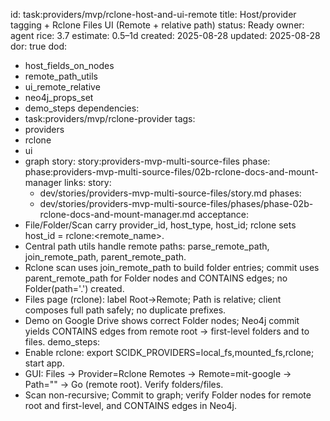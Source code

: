id: task:providers/mvp/rclone-host-and-ui-remote
title: Host/provider tagging + Rclone Files UI (Remote + relative path)
status: Ready
owner: agent
rice: 3.7
estimate: 0.5–1d
created: 2025-08-28
updated: 2025-08-28
dor: true
dod:
- host_fields_on_nodes
- remote_path_utils
- ui_remote_relative
- neo4j_props_set
- demo_steps
dependencies:
- task:providers/mvp/rclone-provider
tags:
- providers
- rclone
- ui
- graph
story: story:providers-mvp-multi-source-files
phase: phase:providers-mvp-multi-source-files/02b-rclone-docs-and-mount-manager
links:
  story:
  - dev/stories/providers-mvp-multi-source-files/story.md
  phases:
  - dev/stories/providers-mvp-multi-source-files/phases/phase-02b-rclone-docs-and-mount-manager.md
acceptance:
- File/Folder/Scan carry provider_id, host_type, host_id; rclone sets host_id = rclone:<remote_name>.
- Central path utils handle remote paths: parse_remote_path, join_remote_path, parent_remote_path.
- Rclone scan uses join_remote_path to build folder entries; commit uses parent_remote_path for Folder nodes and CONTAINS edges; no Folder(path='.') created.
- Files page (rclone): label Root→Remote; Path is relative; client composes full path safely; no duplicate prefixes.
- Demo on Google Drive shows correct Folder nodes; Neo4j commit yields CONTAINS edges from remote root → first-level folders and to files.
demo_steps:
- Enable rclone: export SCIDK_PROVIDERS=local_fs,mounted_fs,rclone; start app.
- GUI: Files → Provider=Rclone Remotes → Remote=mit-google → Path="" → Go (remote root). Verify folders/files.
- Scan non-recursive; Commit to graph; verify Folder nodes for remote root and first-level, and CONTAINS edges in Neo4j.
